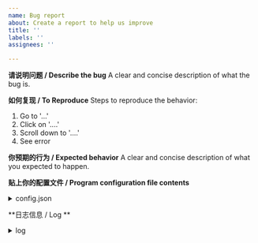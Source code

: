 ```yaml
---
name: Bug report
about: Create a report to help us improve
title: ''
labels: ''
assignees: ''

---
```


**请说明问题 / Describe the bug**
A clear and concise description of what the bug is.

**如何复现 / To Reproduce**
Steps to reproduce the behavior:
1. Go to '...'
2. Click on '....'
3. Scroll down to '....'
4. See error

**你预期的行为 / Expected behavior**
A clear and concise description of what you expected to happen.

**贴上你的配置文件 / Program configuration file contents**
<details>
  <summary>config.json</summary>
  ```
  {.....}
  ```
</details>

**日志信息 / Log **
<details>
  <summary>log</summary>
  ```
  ....
  ```
</details>
